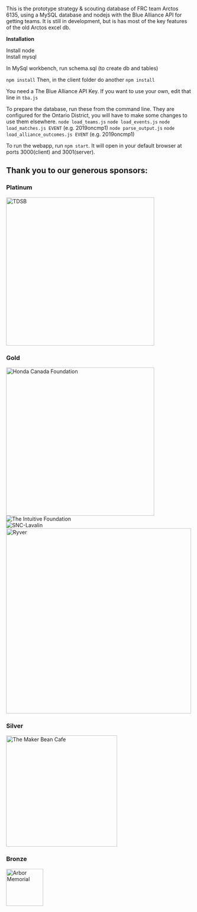 This is the prototype strategy & scouting database of FRC team Arctos 6135, using a MySQL database and nodejs with the Blue Alliance API for getting teams. It is still in development, but is has most of the key features of the old Arctos excel db.

**Installation**  

Install node<br>
Install mysql

In MySql workbench, run schema.sql (to create db and tables)

```npm install``` 
Then, in the client folder do another ```npm install``` 


You need a The Blue Alliance API Key. If you want to use your own, edit that line in `tba.js`

To prepare the database, run these from the command line. They are configured for the Ontario District, you will have to make some changes to use them elsewhere. 
`node load_teams.js`
`node load_events.js`
`node load_matches.js EVENT` (e.g. 2019oncmp1)
`node parse_output.js`
`node load_alliance_outcomes.js EVENT` (e.g. 2019oncmp1)

To run the webapp, run `npm start`. It will open in your default browser at ports 3000(client) and 3001(server).

## Thank you to our generous sponsors:
### Platinum
<img alt="TDSB" src="https://upload.wikimedia.org/wikipedia/en/thumb/6/60/Toronto_District_School_Board_Logo.svg/1200px-Toronto_District_School_Board_Logo.svg.png" height="400"/>

### Gold
<img alt="Honda Canada Foundation" src="https://www.honda.ca/Content/hondanews.ca/2ea2dd1f-fec4-436e-91d5-c0831aa2af21/PressRelease/HCF_Logo_EN_CMYK.jpg" width="400">
<img alt="The Intuitive Foundation" src="https://images.squarespace-cdn.com/content/v1/575036b345bf2183563cd328/1564584203054-4XAQJMKZAM1FZKPP71ST/ke17ZwdGBToddI8pDm48kElPbZlriv4ByvPLLYTs3rRZw-zPPgdn4jUwVcJE1ZvWhcwhEtWJXoshNdA9f1qD7XxG-9FZQiNMT_ZdcQnlMXbFYWqAe63cqij5R0iA9W7XX4KjGb09mhyQhiOJiRgdGQ/Intuitive+Foundation+Logo.png"/>
<br/>
<img alt="SNC-Lavalin" src="https://upload.wikimedia.org/wikipedia/en/thumb/5/50/SNC-Lavalin_logo.svg/470px-SNC-Lavalin_logo.svg.png"/>
<br/>
<img alt="Ryver" src="https://ryver.com/wp-content/themes/bridge-child/images/logo-dark-2017.svg" width="500"/>

### Silver
<img alt="The Maker Bean Cafe" src="https://user-images.githubusercontent.com/32781310/52224389-eaf94480-2875-11e9-82ba-78ec58cd20cd.png" width="300">

### Bronze
<img alt="Arbor Memorial" src="https://www.cbc.ca/marketplace/content/images/Arbor_Logo.jpg" height="100"/>
